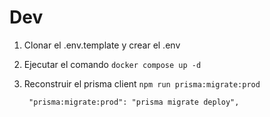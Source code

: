 # Dev

1. Clonar el .env.template y crear el .env
2. Ejecutar el comando ```docker compose up -d```
3. Reconstruir el prisma client ```npm run prisma:migrate:prod```
   
   ```
    "prisma:migrate:prod": "prisma migrate deploy",
   ```
